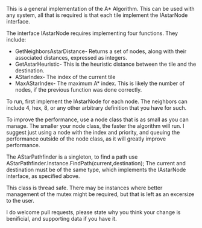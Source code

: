 This is a general implementation of the A* Algorithm. This can be used with any system, all that is required is that each tile implement the IAstarNode interface. 

The interface IAstarNode requires implementing four functions. They include:
* GetNeighborsAstarDistance- Returns a set of nodes, along with their associated distances, expressed as integers.
* GetAstarHeuristic- This is the heuristic distance between the tile and the destination.
* AStarIndex- The index of the current tile
* MaxAStarIndex- The maximum A* index. This is likely the number of nodes, if the previous function was done correctly.

To run, first implement the IAstarNode for each node. The neighbors can include 4, hex, 8, or any other arbitrary definition that you have for such. 

To improve the performance, use a node class that is as small as you can manage. The smaller your node class, the faster the algorithm will run. I suggest just using a node with the index and priority, and queuing the performance outside of the node class, as it will greatly improve performance.

The AStarPathfinder is a singleton, to find a path use AStarPathfinder.Instance.FindPath(current,destination); The current and destination must be of the same type, which implements the IAstarNode interface, as specified above.

This class is thread safe. There may be instances where better management of the mutex might be required, but that is left as an excersize to the user.

I do welcome pull requests, please state why you think your change is benificial, and supporting data if you have it. 
